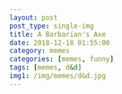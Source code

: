 ```yaml
---
layout: post
post_type: single-img
title: A Barbarian's Axe
date: 2018-12-18 01:55:00
category: memes
categories: [memes, funny]
tags: [memes, d&d]
img1: /img/memes/d&d.jpg
---
```

